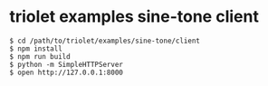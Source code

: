 # triolet examples sine-tone client

```
$ cd /path/to/triolet/examples/sine-tone/client
$ npm install
$ npm run build
$ python -m SimpleHTTPServer
$ open http://127.0.0.1:8000
```
